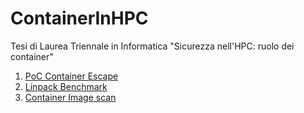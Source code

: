 # ContainerInHPC

Tesi di Laurea Triennale in Informatica "Sicurezza nell'HPC: ruolo dei container"

1. [PoC Container Escape](./Container%20Escape/README.md)
2. [Linpack Benchmark](./Linpack%20Benchmark/README.md)
3. [Container Image scan](./Image%20Scanner/README.md)
